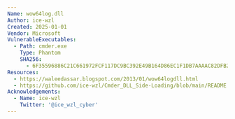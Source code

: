 ```yaml
---
Name: wow64log.dll
Author: ice-wzl
Created: 2025-01-01
Vendor: Microsoft
VulnerableExecutables:
  - Path: cmder.exe
    Type: Phantom
    SHA256:
      - 6F35596886C21C661972FCF117DC9BC392E49B164D86EC1F1DB7AAAAC82DFB24
Resources:
  - https://waleedassar.blogspot.com/2013/01/wow64logdll.html
  - https://github.com/ice-wzl/Cmder_DLL_Side-Loading/blob/main/README.md
Acknowledgements:
  - Name: ice-wzl
    Twitter: '@ice_wzl_cyber'
---
```


